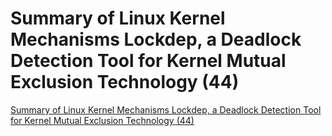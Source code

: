 # Summary of Linux Kernel Mechanisms Lockdep, a Deadlock Detection Tool for Kernel Mutual Exclusion Technology (44)
[Summary of Linux Kernel Mechanisms Lockdep, a Deadlock Detection Tool for Kernel Mutual Exclusion Technology (44)](https://aiwithcloud.com/2022/09/16/summary_of_linux_kernel_mechanisms_lockdep_a_deadlock_detection_tool_for_kernel_mutual_exclusion_technology_44/)